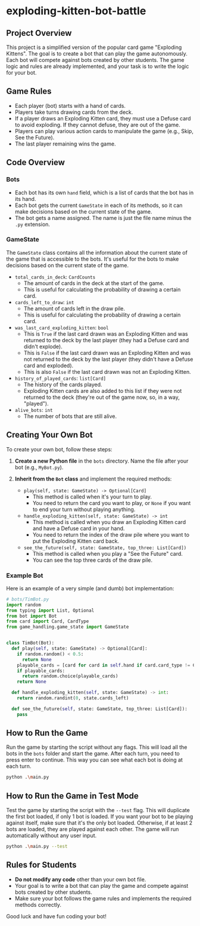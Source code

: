 # exploding-kitten-bot-battle

## Project Overview

This project is a simplified version of the popular card game "Exploding Kittens". The goal is to create a bot that can play the game autonomously. Each bot will compete against bots created by other students. The game logic and rules are already implemented, and your task is to write the logic for your bot.

## Game Rules

- Each player (bot) starts with a hand of cards.
- Players take turns drawing cards from the deck.
- If a player draws an Exploding Kitten card, they must use a Defuse card to avoid exploding. If they cannot defuse, they are out of the game.
- Players can play various action cards to manipulate the game (e.g., Skip, See the Future).
- The last player remaining wins the game.

## Code Overview

### Bots

- Each bot has its own `hand` field, which is a list of cards that the bot has in its hand.
- Each bot gets the current `GameState` in each of its methods, so it can make decisions based on the current state of the game.
- The bot gets a name assigned. The name is just the file name minus the `.py` extension.

### GameState

The `GameState` class contains all the information about the current state of the game that is accessible to the bots. It's useful for the bots to make decisions based on the current state of the game.

- `total_cards_in_deck`: `CardCounts`
  - The amount of cards in the deck at the start of the game.
  - This is useful for calculating the probability of drawing a certain card.
- `cards_left_to_draw`: `int`
  - The amount of cards left in the draw pile.
  - This is useful for calculating the probability of drawing a certain card.
- `was_last_card_exploding_kitten`: `bool`
  - This is `True` if the last card drawn was an Exploding Kitten and was returned to the deck by the last player (they had a Defuse card and didn't explode).
  - This is `False` if the last card drawn was an Exploding Kitten and was not returned to the deck by the last player (they didn't have a Defuse card and exploded).
  - This is also `False` if the last card drawn was not an Exploding Kitten.
- `history_of_played_cards`: `list[Card]`
  - The history of the cards played.
  - Exploding Kitten cards are also added to this list if they were not returned to the deck (they're out of the game now, so, in a way, "played").
- `alive_bots`: `int`
  - The number of bots that are still alive.

## Creating Your Own Bot

To create your own bot, follow these steps:

1. **Create a new Python file** in the `bots` directory. Name the file after your bot (e.g., `MyBot.py`).

2. **Inherit from the `Bot` class** and implement the required methods:
   - `play(self, state: GameState) -> Optional[Card]`
     - This method is called when it's your turn to play.
     - You need to return the card you want to play, or `None` if you want to end your turn without playing anything.
   - `handle_exploding_kitten(self, state: GameState) -> int`
     - This method is called when you draw an Exploding Kitten card and have a Defuse card in your hand.
     - You need to return the index of the draw pile where you want to put the Exploding Kitten card back.
   - `see_the_future(self, state: GameState, top_three: List[Card])`
     - This method is called when you play a "See the Future" card.
     - You can see the top three cards of the draw pile.

### Example Bot

Here is an example of a very simple (and dumb) bot implementation:

```python
# bots/TimBot.py
import random
from typing import List, Optional
from bot import Bot
from card import Card, CardType
from game_handling.game_state import GameState


class TimBot(Bot):
  def play(self, state: GameState) -> Optional[Card]:
    if random.random() < 0.5:
      return None
    playable_cards = [card for card in self.hand if card.card_type != CardType.DEFUSE]
    if playable_cards:
      return random.choice(playable_cards)
    return None

  def handle_exploding_kitten(self, state: GameState) -> int:
    return random.randint(0, state.cards_left)

  def see_the_future(self, state: GameState, top_three: List[Card]):
    pass
```

## How to Run the Game

Run the game by starting the script without any flags. This will load all the bots in the `bots` folder and start the game. 
After each turn, you need to press enter to continue. This way you can see what each bot is doing at each turn.

```sh
python .\main.py
```

## How to Run the Game in Test Mode

Test the game by starting the script with the `--test` flag. This will duplicate the first bot loaded, if only 1 bot is loaded.
If you want your bot to be playing against itself, make sure that it's the only bot loaded.
Otherwise, if at least 2 bots are loaded, they are played against each other. The game will run automatically without any user input.

```sh
python .\main.py --test
```

## Rules for Students

- **Do not modify any code** other than your own bot file.
- Your goal is to write a bot that can play the game and compete against bots created by other students.
- Make sure your bot follows the game rules and implements the required methods correctly.

Good luck and have fun coding your bot!